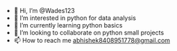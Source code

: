 - 👋 Hi, I’m @Wades123
- 👀 I’m interested in python for data analysis 
- 🌱 I’m currently learning python basics
- 💞️ I’m looking to collaborate on python small projects 
- 📫 How to reach me abhishek8408951778@gmail.com

<!---
Wades123/Wades123 is a ✨ special ✨ repository because its `README.md` (this file) appears on your GitHub profile.
You can click the Preview link to take a look at your changes.
--->
